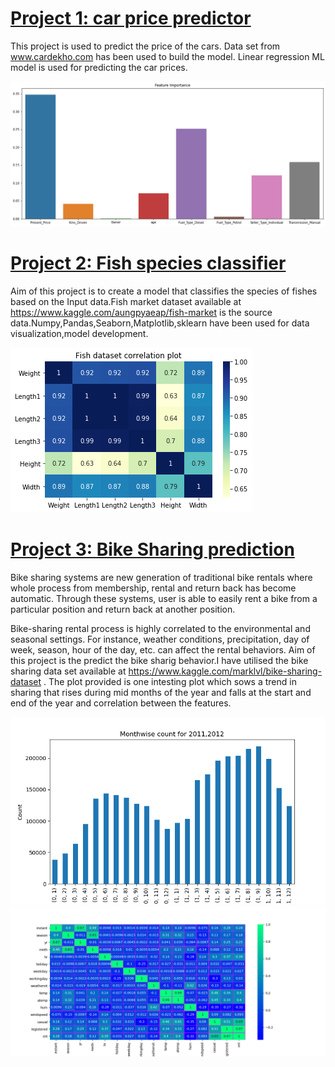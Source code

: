 # [Project 1: car price predictor](https://github.com/KalaimathiG/Multiple-Linear-Regression)
This project is used to predict the price of the cars. Data set from www.cardekho.com has been used to build the model.
Linear regression ML model is used for predicting the car prices.

![](/FI.png)

# [Project 2: Fish species classifier](https://github.com/KalaimathiG/Logistic-Regression)
Aim of this project is to create a model that classifies the species of fishes based on the Input data.Fish market dataset available at https://www.kaggle.com/aungpyaeap/fish-market is the source data.Numpy,Pandas,Seaborn,Matplotlib,sklearn have been used for data visualization,model development.

![](/corr.png)

# [Project 3: Bike Sharing prediction](https://github.com/KalaimathiG/DecisionTreeRegressor)
Bike sharing systems are new generation of traditional bike rentals where whole process from membership, rental and return back has become automatic. Through these systems, user is able to easily rent a bike from a particular position and return back at another position.

Bike-sharing rental process is highly correlated to the environmental and seasonal settings. For instance, weather conditions, precipitation, day of week, season, hour of the day, etc. can affect the rental behaviors. Aim of this project is the predict the bike sharig behavior.I have utilised the bike sharing data set available at https://www.kaggle.com/marklvl/bike-sharing-dataset . The plot provided is one intesting plot which sows a trend in sharing that rises during mid months of the year and falls at the start and end of the year and correlation between the features.

![](/MVsC.png)
![](/bike_corr.png)
